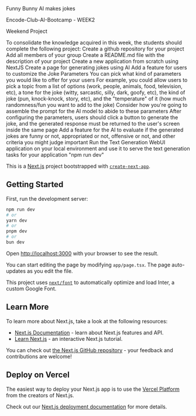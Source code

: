 Funny Bunny AI makes jokes

Encode-Club-AI-Bootcamp - WEEK2

Weekend Project

To consolidate the knowledge acquired in this week, the students should complete the following project: Create a github repository for your project Add all members of your group Create a README.md file with the description of your project Create a new application from scratch using NextJS Create a page for generating jokes using AI Add a feature for users to customize the Joke Parameters You can pick what kind of parameters you would like to offer for your users For example, you could allow users to pick a topic from a list of options (work, people, animals, food, television, etc), a tone for the joke (witty, sarcastic, silly, dark, goofy, etc), the kind of joke (pun, knock-knock, story, etc), and the "temperature" of it (how much randomness/fun you want to add to the joke) Consider how you're going to assemble the prompt for the AI model to abide to these parameters After configuring the parameters, users should click a button to generate the joke, and the generated response must be returned to the user's screen inside the same page Add a feature for the AI to evaluate if the generated jokes are funny or not, appropriated or not, offensive or not, and other criteria you might judge important Run the Text Generation WebUI application on your local environment and use it to serve the text generation tasks for your application "npm run dev"




This is a [Next.js](https://nextjs.org/) project bootstrapped with [`create-next-app`](https://github.com/vercel/next.js/tree/canary/packages/create-next-app).

## Getting Started

First, run the development server:

```bash
npm run dev
# or
yarn dev
# or
pnpm dev
# or
bun dev
```

Open [http://localhost:3000](http://localhost:3000) with your browser to see the result.

You can start editing the page by modifying `app/page.tsx`. The page auto-updates as you edit the file.

This project uses [`next/font`](https://nextjs.org/docs/basic-features/font-optimization) to automatically optimize and load Inter, a custom Google Font.

## Learn More

To learn more about Next.js, take a look at the following resources:

- [Next.js Documentation](https://nextjs.org/docs) - learn about Next.js features and API.
- [Learn Next.js](https://nextjs.org/learn) - an interactive Next.js tutorial.

You can check out [the Next.js GitHub repository](https://github.com/vercel/next.js/) - your feedback and contributions are welcome!

## Deploy on Vercel

The easiest way to deploy your Next.js app is to use the [Vercel Platform](https://vercel.com/new?utm_medium=default-template&filter=next.js&utm_source=create-next-app&utm_campaign=create-next-app-readme) from the creators of Next.js.

Check out our [Next.js deployment documentation](https://nextjs.org/docs/deployment) for more details.
